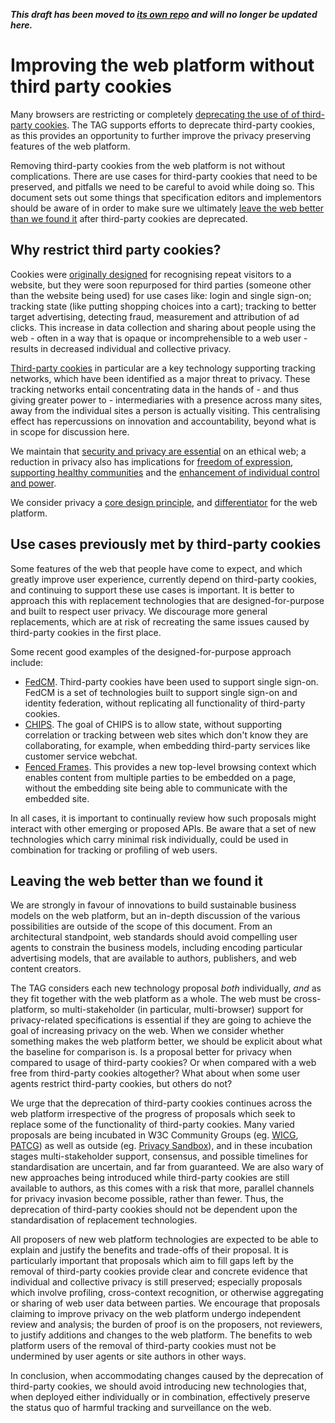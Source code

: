 **_This draft has been moved to [its own repo](https://github.com/w3ctag/web-without-3p-cookies) and will no longer be updated here._**

# Improving the web platform without third party cookies

Many browsers are restricting or completely [deprecating the use of of third-party cookies](https://webkit.org/blog/10218/full-third-party-cookie-blocking-and-more/). The TAG supports efforts to deprecate third-party cookies, as this provides an opportunity to further improve the privacy preserving features of the web platform.

Removing third-party cookies from the web platform is not without complications. There are use cases for third-party cookies that need to be preserved, and pitfalls we need to be careful to avoid while doing so. This document sets out some things that specification editors and implementors should be aware of in order to make sure we ultimately [leave the web better than we found it](https://www.w3.org/TR/design-principles/#leave-the-web-better) after third-party cookies are deprecated.

## Why restrict third party cookies?

Cookies were [originally designed](https://www.rfc-editor.org/rfc/rfc2109.html) for recognising repeat visitors to a website, but they were soon repurposed for third parties (someone other than the website being used) for use cases like: login and single sign-on; tracking state (like putting shopping choices into a cart); tracking to better target advertising, detecting fraud, measurement and attribution of ad clicks. This increase in data collection and sharing about people using the web - often in a way that is opaque or incomprehensible to a web user - results in decreased individual and collective privacy.

[Third-party cookies](https://datatracker.ietf.org/doc/html/draft-ietf-httpbis-rfc6265bis-11#name-third-party-cookies) in particular are a key technology supporting tracking networks, which have been identified as a major threat to privacy. These tracking networks entail concentrating data in the hands of - and thus giving greater power to - intermediaries with a presence across many sites, away from the individual sites a person is actually visiting. This centralising effect has repercussions on innovation and accountability, beyond what is in scope for discussion here.

We maintain that [security and privacy are essential](https://w3ctag.github.io/ethical-web-principles/#privacy) on an ethical web; a reduction in privacy also has implications for [freedom of expression](https://w3ctag.github.io/ethical-web-principles/#expression), [supporting healthy communities](https://w3ctag.github.io/ethical-web-principles/#community) and the [enhancement of individual control and power](https://w3ctag.github.io/ethical-web-principles/#control). 

We consider privacy a [core design principle](https://www.w3.org/2001/tag/doc/unsanctioned-tracking/), and [differentiator](https://www.w3.org/2001/tag/doc/private-browsing-modes/) for the web platform.

## Use cases previously met by third-party cookies

Some features of the web that people have come to expect, and which greatly improve user experience, currently depend on third-party cookies, and continuing to support these use cases is important. It is better to approach this with replacement technologies that are designed-for-purpose and built to respect user privacy. We discourage more general replacements, which are at risk of recreating the same issues caused by third-party cookies in the first place.

Some recent good examples of the designed-for-purpose approach include:

* [FedCM](https://github.com/w3ctag/design-reviews/issues/718). Third-party cookies have been used to support single sign-on. FedCM is a set of technologies built to support single sign-on and identity federation, without replicating all functionality of third-party cookies.
* [CHIPS](https://github.com/w3ctag/design-reviews/issues/654). The goal of CHIPS is to allow state, without supporting correlation or tracking between web sites which don't know they are collaborating, for example, when embedding third-party services like customer service webchat.
* [Fenced Frames](https://github.com/w3ctag/design-reviews/issues/735). This provides a new top-level browsing context which enables content from multiple parties to be embedded on a page, without the embedding site being able to communicate with the embedded site. 

In all cases, it is important to continually review how such proposals might interact with other emerging or proposed APIs. Be aware that a set of new technologies which carry minimal risk individually, could be used in combination for tracking or profiling of web users.

## Leaving the web better than we found it

We are strongly in favour of innovations to build sustainable business models on the web platform, but an in-depth discussion of the various possibilities are outside of the scope of this document. From an architectural standpoint, web standards should avoid compelling user agents to constrain the business models, including encoding particular advertising models, that are available to authors, publishers, and web content creators.

The TAG considers each new technology proposal *both* individually, *and* as they fit together with the web platform as a whole. The web must be cross-platform, so multi-stakeholder (in particular, multi-browser) support for privacy-related specifications is essential if they are going to achieve the goal of increasing privacy on the web. When we consider whether something makes the web platform better, we should be explicit about what the baseline for comparison is. Is a proposal better for privacy when compared to usage of third-party cookies? Or when compared with a web free from third-party cookies altogether? What about when some user agents restrict third-party cookies, but others do not?

We urge that the deprecation of third-party cookies continues across the web platform irrespective of the progress of proposals which seek to replace some of the functionality of third-party cookies.
Many varied proposals are being incubated in W3C Community Groups (eg. [WICG](https://wicg.io/), [PATCG](https://patcg.github.io/)) as well as outside (eg. [Privacy Sandbox](https://www.privacysandbox.com/)), and in these incubation stages multi-stakeholder support, consensus, and possible timelines for standardisation are uncertain, and far from guaranteed. 
We are also wary of new approaches being introduced while third-party cookies are still available to authors, as this comes with a risk that more, parallel channels for privacy invasion become possible, rather than fewer. 
Thus, the deprecation of third-party cookies should not be dependent upon the standardisation of replacement technologies.

All proposers of new web platform technologies are expected to be able to explain and justify the benefits and trade-offs of their proposal. It is particularly important that proposals which aim to fill gaps left by the removal of third-party cookies provide clear and concrete evidence that individual and collective privacy is still preserved; especially proposals which involve profiling, cross-context recognition, or otherwise aggregating or sharing of web user data between parties. We encourage that proposals claiming to improve privacy on the web platform undergo independent review and analysis; the burden of proof is on the proposers, not reviewers, to justify additions and changes to the web platform. The benefits to web platform users of the removal of third-party cookies must not be undermined by user agents or site authors in other ways.

In conclusion, when accommodating changes caused by the deprecation of third-party cookies, we should avoid introducing new technologies that, when deployed either individually or in combination, effectively preserve the status quo of harmful tracking and surveillance on the web.
